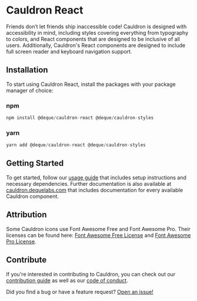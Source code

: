 # Cauldron React

Friends don’t let friends ship inaccessible code! Cauldron is designed with accessibility in mind, including styles covering everything from typography to colors, and React components that are designed to be inclusive of all users. Additionally, Cauldron's React components are designed to include full screen reader and keyboard navigation support.

## Installation

To start using Cauldron React, install the packages with your package manager of choice:

### npm

```js
npm install @deque/cauldron-react @deque/cauldron-styles
```

### yarn

```js
yarn add @deque/cauldron-react @deque/cauldron-styles
```

## Getting Started

To get started, follow our [usage guide](https://cauldron.dequelabs.com/#usage) that includes setup instructions and necessary dependencies. Further documentation is also available at [cauldron.dequelabs.com](https://cauldron.dequelabs.com) that includes documentation for every available Cauldron component.

## Attribution

Some Cauldron icons use Font Awesome Free and Font Awesome Pro. Their licenses can be found here: [Font Awesome Free License](https://fontawesome.com/license/free) and [Font Awesome Pro License](https://fontawesome.com/license).

## Contribute

If you're interested in contributing to Cauldron, you can check out our [contribution guide](https://github.com/dequelabs/cauldron/blob/develop/CONTRIBUTING.md) as well as our [code of conduct](https://github.com/dequelabs/cauldron/blob/develop/CODE_OF_CONDUCT.md).

Did you find a bug or have a feature request? [Open an issue!](https://github.com/dequelabs/cauldron/issues/new/choose)
